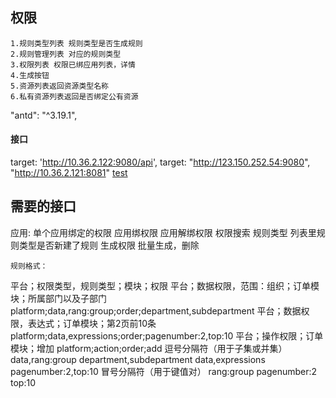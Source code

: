 ## 权限
>
    1.规则类型列表 规则类型是否生成规则
    2.规则管理列表 对应的规则类型
    3.权限列表 权限已绑应用列表，详情
    4.生成按钮
    5.资源列表返回资源类型名称
    6.私有资源列表返回是否绑定公有资源
>

 "antd": "^3.19.1",


#### 接口
target: 'http://10.36.2.122:9080/api',
target: "http://123.150.252.54:9080",
"http://10.36.2.121:8081"
[test](http://10.36.2.119:8080/)



## 需要的接口
应用:
    单个应用绑定的权限
    应用绑权限
    应用解绑权限
    权限搜索
规则类型
    列表里规则类型是否新建了规则
生成权限
    批量生成，删除





    规则格式：
平台；权限类型，规则类型；模块；权限
平台；数据权限，范围：组织；订单模块；所属部门以及子部门
platform;data,rang:group;order;department,subdepartment
平台；数据权限，表达式；订单模块；第2页前10条
platform;data,expressions;order;pagenumber:2,top:10
平台；操作权限；订单模块；增加
platform;action;order;add
逗号分隔符（用于子集或并集）
data,rang:group
department,subdepartment
data,expressions
pagenumber:2,top:10
冒号分隔符（用于键值对）
rang:group
pagenumber:2
top:10